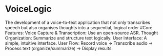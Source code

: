 # VoiceLogic
The development of a voice-to-text application that not only transcribes speech but also organises thoughts into a sequential, logical order
#Core Features:
Voice Capture & Transcription: Use an open-source ASR.
Thought Organization: Summarize and structure text logically.
User Interface: A simple, intuitive interface.
User Flow:
Record voice → Transcribe audio → Process text (organize/summarize) → Display results.
